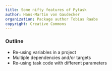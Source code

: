 ```yaml
---
title: Some nifty features of Pytask
author: Hans-Martin von Gaudecker
organization: Package author Tobias Raabe
copyright: Creative Commons
---
```



### Outline

- Re-using variables in a project
- Multiple dependencies and/or targets
- Re-using task code with different parameters

